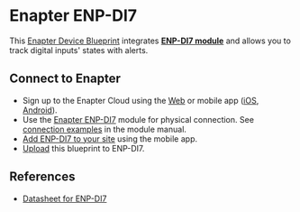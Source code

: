 # Enapter ENP-DI7

This [Enapter Device Blueprint](https://go.enapter.com/marketplace-readme) integrates **[ENP-DI7 module](https://go.enapter.com/handbook-enp-di7)** and allows you to track digital inputs' states with alerts.

## Connect to Enapter

- Sign up to the Enapter Cloud using the [Web](https://cloud.enapter.com/) or mobile app ([iOS](https://apps.apple.com/app/id1388329910), [Android](https://play.google.com/store/apps/details?id=com.enapter&hl=en)).
- Use the [Enapter ENP-DI7](https://go.enapter.com/handbook-enp-di7) module for physical connection. See [connection examples](https://go.enapter.com/handbook-enp-di7-conn) in the module manual.
- [Add ENP-DI7 to your site](https://go.enapter.com/handbook-mobile-app) using the mobile app.
- [Upload](https://go.enapter.com/developers-upload-blueprint) this blueprint to ENP-DI7.

## References

- [Datasheet for ENP-DI7](https://go.enapter.com/handbook-enp-di7-datasheet)
